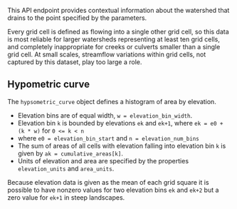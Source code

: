 This API endpoint provides contextual information about the watershed that drains to the point specified by the parameters. 

Every grid cell is defined as flowing into a single other grid cell, so this data is most reliable for larger watersheds representing at least ten grid cells, and completely inappropriate for creeks or culverts smaller than a single grid cell. At small scales, streamflow variations within grid cells, not captured by this dataset, play too large a role.

## Hypometric curve
The `hypsometric_curve` object defines a histogram of area by elevation. 

* Elevation bins are of equal width, `w = elevation_bin_width`.
* Elevation bin `k` is bounded by elevations `ek` and `ek+1`, where `ek = e0 + (k * w)` for `0 <= k < n`
* where `e0 = elevation_bin_start` and `n = elevation_num_bins`
* The sum of areas of all cells with elevation falling into elevation bin `k` is given by `ak = cumulative_areas[k]`.
* Units of elevation and area are specified by the properties `elevation_units` and `area_units`.

Because elevation data is given as the mean of each grid square it is possible to have nonzero values for two elevation bins `ek` and `ek+2` but a zero value for `ek+1` in steep landscapes.